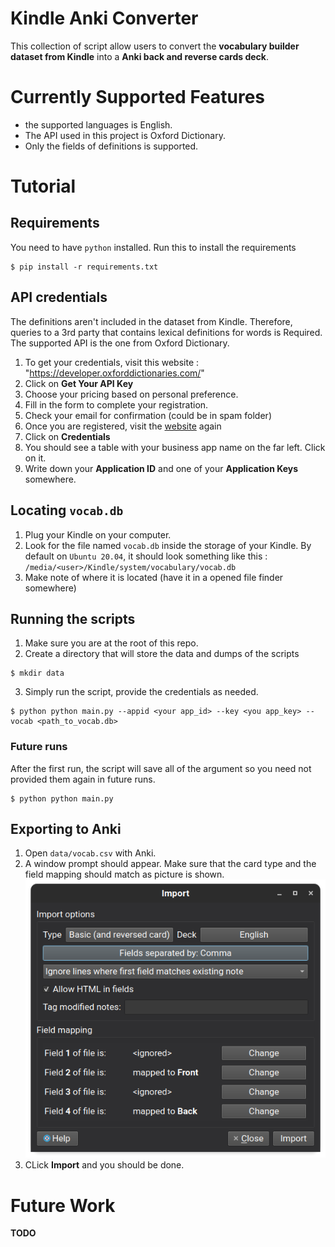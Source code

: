 # Kindle Anki Converter

This collection of script allow users to convert the **vocabulary builder dataset from Kindle** into
a **Anki back and reverse cards deck**. 

# Currently Supported Features

- the supported languages is English.
- The API used in this project is Oxford Dictionary.
- Only the fields of definitions is supported.

# Tutorial

## Requirements

You need to have `python` installed. Run this to install the requirements
```
$ pip install -r requirements.txt
```

## API credentials

The definitions aren't included in the dataset from Kindle. Therefore, queries to a 3rd party
that contains lexical definitions for words is Required. The supported API is the one from Oxford Dictionary. 

1. To get your credentials, visit this website : "https://developer.oxforddictionaries.com/"
2. Click on **Get Your API Key**
3. Choose your pricing based on personal preference.
4. Fill in the form to complete your registration.
5. Check your email for confirmation (could be in spam folder)
6. Once you are registered, visit the [website](https://developer.oxforddictionaries.com/) again
7. Click on **Credentials**
8. You should see a table with your business app name on the far left. Click on it.
9. Write down your **Application ID** and one of your **Application Keys** somewhere.

## Locating `vocab.db`

1. Plug your Kindle on your computer.
2. Look for the file named `vocab.db` inside the storage of your Kindle. By default on `Ubuntu 20.04`, it should look something like this : `/media/<user>/Kindle/system/vocabulary/vocab.db`
3. Make note of where it is located (have it in a opened file finder somewhere)

## Running the scripts

1. Make sure you are at the root of this repo.
2. Create a directory that will store the data and dumps of the scripts
```
$ mkdir data
```
3. Simply run the script, provide the credentials as needed. 
```
$ python python main.py --appid <your app_id> --key <you app_key> --vocab <path_to_vocab.db>
```

### Future runs

After the first run, the script will save all of the argument so you need not provided them again in future runs.

```
$ python python main.py 
```

## Exporting to Anki

1. Open `data/vocab.csv` with Anki.
2. A window prompt should appear. Make sure that the card type and the field mapping should match as picture is shown. \
![You should have the same fields](doc/img/fields.png)
3. CLick **Import** and you should be done.
   
# Future Work

**TODO**